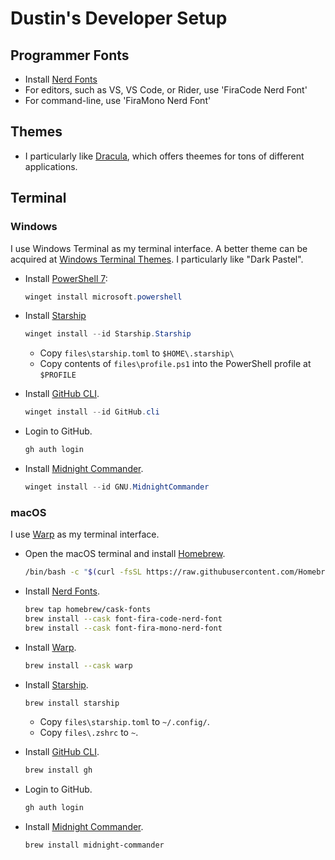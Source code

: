 # Dustin's Developer Setup

## Programmer Fonts

- Install [Nerd Fonts](https://www.nerdfonts.com/font-downloads)
- For editors, such as VS, VS Code, or Rider, use 'FiraCode Nerd Font'
- For command-line, use 'FiraMono Nerd Font'

## Themes

- I particularly like [Dracula](https://draculatheme.com/), which offers theemes for tons of different applications.

## Terminal

### Windows

I use Windows Terminal as my terminal interface. A better theme can be acquired at [Windows Terminal Themes](https://windowsterminalthemes.dev/). I particularly like "Dark Pastel".

- Install [PowerShell 7](https://github.com/PowerShell/PowerShell/):
  ```PowerShell
  winget install microsoft.powershell
  ```

- Install [Starship](https://starship.rs/)
  ```PowerShell
  winget install --id Starship.Starship
  ```

  - Copy `files\starship.toml` to `$HOME\.starship\`
  - Copy contents of `files\profile.ps1` into the PowerShell profile at `$PROFILE`

- Install [GitHub CLI](https://github.com/cli/cli).
  ```PowerShell
  winget install --id GitHub.cli
  ```

- Login to GitHub.
  ```PowerShell
  gh auth login
  ```

- Install [Midnight Commander](https://midnight-commander.org/).
  ```PowerShell
  winget install --id GNU.MidnightCommander
  ```

### macOS

I use [Warp](https://www.warp.dev/) as my terminal interface.

- Open the macOS terminal and install [Homebrew](https://brew.sh/).
  ```zsh
  /bin/bash -c "$(curl -fsSL https://raw.githubusercontent.com/Homebrew/install/HEAD/install.sh)"
  ```

- Install [Nerd Fonts](https://www.nerdfonts.com/font-downloads).
  ```zsh
  brew tap homebrew/cask-fonts
  brew install --cask font-fira-code-nerd-font
  brew install --cask font-fira-mono-nerd-font
  ```

- Install [Warp](https://www.warp.dev/).
  ```zsh
  brew install --cask warp
  ```

- Install [Starship](https://starship.rs/).
  ```zsh
  brew install starship
  ```

  - Copy `files\starship.toml` to `~/.config/`.
  - Copy `files\.zshrc` to `~`.

- Install [GitHub CLI](https://github.com/cli/cli).
  ```zsh
  brew install gh
  ```

- Login to GitHub.
  ```zsh
  gh auth login
  ```

- Install [Midnight Commander](https://midnight-commander.org/).
  ```zsh
  brew install midnight-commander
  ```